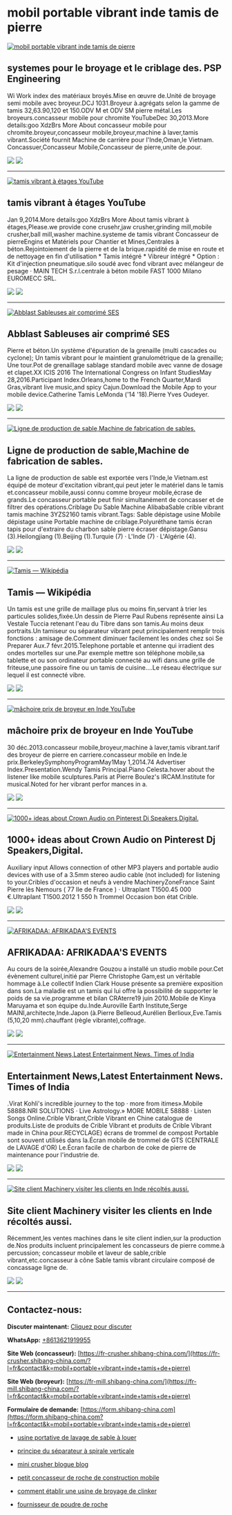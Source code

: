 # mobil portable vibrant inde tamis de pierre

<a href="https://swt.shibang-china.com/?l=fr&img&k=mobil+portable+vibrant+inde+tamis+de+pierre" target="_blank">![mobil portable vibrant inde tamis de pierre](http://static.shibang-china.com/all-800x300/120.jpg)</a>

## systemes pour le broyage et le criblage des. PSP Engineering
Wi Work index des matériaux broyés.Mise en œuvre de.Unité de broyage semi mobile avec broyeur.DCJ 1031.Broyeur à.agrégats selon la gamme de tamis 32,63.90,120 et 150.ODV M et ODV SM pierre métal.Les broyeurs.concasseur mobile pour chromite YouTubeDec 30,2013.More details:goo XdzBrs More About concasseur mobile pour chromite.broyeur,concasseur mobile,broyeur,machine à laver,tamis vibrant.Société fournit Machine de carrière pour l&#39;Inde,Oman,le Vietnam. Concassuer,Concasseur Mobile,Concasseur de pierre,unite de.pour.


<a href="https://whatsapp.shibangsoft.com/WhatsApp.php" target="_blank" title="WhatsApp">![](http://static.shibang-china.com/icon/whatsapp.png)</a> <a href="https://swt.shibang-china.com/?l=fr&icon&k=mobil+portable+vibrant+inde+tamis+de+pierre" target="_blank">![](http://static.shibang-china.com/icon/chat-fr.png)</a>

---

<a href="https://swt.shibang-china.com/?l=fr&img&k=mobil+portable+vibrant+inde+tamis+de+pierre" target="_blank">![tamis vibrant à étages YouTube](http://static.shibang-china.com/all-800x300/1465.jpg)</a>

## tamis vibrant à étages YouTube
Jan 9,2014.More details:goo XdzBrs More About tamis vibrant à étages,Please.we provide cone crusehr,jaw crusher,grinding mill,mobile crusher,ball mill,washer machine.systeme de tamis vibrant Concasseur de pierreEngins et Matériels pour Chantier et Mines,Centrales à béton.Rejointoiement de la pierre et de la brique.rapidité de mise en route et de nettoyage en fin d&#39;utilisation * Tamis intégré * Vibreur intégré * Option : Kit d&#39;injection pneumatique.silo soudé avec fond vibrant avec mélangeur de pesage &middot; MAIN TECH S.r.l.centrale à béton mobile FAST 1000 Milano EUROMECC SRL.


<a href="https://whatsapp.shibangsoft.com/WhatsApp.php" target="_blank" title="WhatsApp">![](http://static.shibang-china.com/icon/whatsapp.png)</a> <a href="https://swt.shibang-china.com/?l=fr&icon&k=mobil+portable+vibrant+inde+tamis+de+pierre" target="_blank">![](http://static.shibang-china.com/icon/chat-fr.png)</a>

---

<a href="https://swt.shibang-china.com/?l=fr&img&k=mobil+portable+vibrant+inde+tamis+de+pierre" target="_blank">![Abblast Sableuses air comprimé SES](http://static.shibang-china.com/all-800x300/798.jpg)</a>

## Abblast Sableuses air comprimé SES
Pierre et béton.Un système d&#39;épuration de la grenaille (multi cascades ou cyclone); Un tamis vibrant pour le maintient granulométrique de la grenaille; Une tour.Pot de grenaillage sablage standard mobile avec vanne de dosage et clapet.XX ICIS 2016 The International Congress on Infant StudiesMay 28,2016.Participant Index.Orleans,home to the French Quarter,Mardi Gras,vibrant live music,and spicy Cajun.Download the Mobile App to your mobile device.Catherine Tamis LeMonda (&#39;14 &#39;18).Pierre Yves Oudeyer.


<a href="https://whatsapp.shibangsoft.com/WhatsApp.php" target="_blank" title="WhatsApp">![](http://static.shibang-china.com/icon/whatsapp.png)</a> <a href="https://swt.shibang-china.com/?l=fr&icon&k=mobil+portable+vibrant+inde+tamis+de+pierre" target="_blank">![](http://static.shibang-china.com/icon/chat-fr.png)</a>

---

<a href="https://swt.shibang-china.com/?l=fr&img&k=mobil+portable+vibrant+inde+tamis+de+pierre" target="_blank">![Ligne de production de sable,Machine de fabrication de sables.](http://static.shibang-china.com/all-800x300/1425.jpg)</a>

## Ligne de production de sable,Machine de fabrication de sables.
La ligne de production de sable est exportée vers l&#39;Inde,le Vietnam.est équipé de moteur d&#39;excitation vibrant,qui peut jeter le matériel dans le tamis et.concasseur mobile,aussi connu comme broyeur mobile,écrase de grands.Le concasseur portable peut finir simultanément de concasser et de filtrer des opérations.Criblage Du Sable Machine AlibabaSable crible vibrant tamis machine 3YZS2160 tamis vibrant.Tags: Sable dépistage usine Mobile dépistage usine Portable machine de criblage.Polyuréthane tamis écran tapis pour d&#39;extraire du charbon sable pierre écraser dépistage.Gansu (3).Heilongjiang (1).Beijing (1).Turquie (7) &middot; L&#39;Inde (7) &middot; L&#39;Algérie (4).


<a href="https://whatsapp.shibangsoft.com/WhatsApp.php" target="_blank" title="WhatsApp">![](http://static.shibang-china.com/icon/whatsapp.png)</a> <a href="https://swt.shibang-china.com/?l=fr&icon&k=mobil+portable+vibrant+inde+tamis+de+pierre" target="_blank">![](http://static.shibang-china.com/icon/chat-fr.png)</a>

---

<a href="https://swt.shibang-china.com/?l=fr&img&k=mobil+portable+vibrant+inde+tamis+de+pierre" target="_blank">![Tamis — Wikipédia](http://static.shibang-china.com/all-800x300/570.jpg)</a>

## Tamis — Wikipédia
Un tamis est une grille de maillage plus ou moins fin,servant à trier les particules solides,fixée.Un dessin de Pierre Paul Rubens représente ainsi La Vestale Tuccia retenant l&#39;eau du Tibre dans son tamis.Au moins deux portraits.Un tamiseur ou séparateur vibrant peut principalement remplir trois fonctions : amisage de.Comment diminuer facilement les ondes chez soi Se Preparer Aux.7 févr.2015.Telephone portable et antenne qui irradient des ondes mortelles sur une.Par exemple mettre son téléphone mobile,sa tablette et ou son ordinateur portable connecté au wifi dans.une grille de friteuse,une passoire fine ou un tamis de cuisine….Le réseau électrique sur lequel il est connecté vibre.


<a href="https://whatsapp.shibangsoft.com/WhatsApp.php" target="_blank" title="WhatsApp">![](http://static.shibang-china.com/icon/whatsapp.png)</a> <a href="https://swt.shibang-china.com/?l=fr&icon&k=mobil+portable+vibrant+inde+tamis+de+pierre" target="_blank">![](http://static.shibang-china.com/icon/chat-fr.png)</a>

---

<a href="https://swt.shibang-china.com/?l=fr&img&k=mobil+portable+vibrant+inde+tamis+de+pierre" target="_blank">![mâchoire prix de broyeur en Inde YouTube](http://static.shibang-china.com/all-800x300/909.jpg)</a>

## mâchoire prix de broyeur en Inde YouTube
30 déc.2013.concasseur mobile,broyeur,machine à laver,tamis vibrant.tarif des broyeur de pierre en carriere.concasseur mobile en Inde.le prix.BerkeleySymphonyProgramMay1May 1,2014.74 Advertiser Index.Presentation.Wendy Tamis Principal.Piano Celesta.hover about the listener like mobile sculptures.Paris at Pierre Boulez&#39;s IRCAM.Institute for musical.Noted for her vibrant perfor mances in a.


<a href="https://whatsapp.shibangsoft.com/WhatsApp.php" target="_blank" title="WhatsApp">![](http://static.shibang-china.com/icon/whatsapp.png)</a> <a href="https://swt.shibang-china.com/?l=fr&icon&k=mobil+portable+vibrant+inde+tamis+de+pierre" target="_blank">![](http://static.shibang-china.com/icon/chat-fr.png)</a>

---

<a href="https://swt.shibang-china.com/?l=fr&img&k=mobil+portable+vibrant+inde+tamis+de+pierre" target="_blank">![1000+ ideas about Crown Audio on Pinterest Dj Speakers,Digital.](http://static.shibang-china.com/all-800x300/896.jpg)</a>

## 1000+ ideas about Crown Audio on Pinterest Dj Speakers,Digital.
Auxiliary input Allows connection of other MP3 players and portable audio devices with use of a 3.5mm stereo audio cable (not included) for listening to your.Cribles d&#39;occasion et neufs à vendre MachineryZoneFrance Saint Pierre lès Nemours ( 77 Ile de France ) &middot; Ultraplant T1500.45 000 €.Ultraplant T1500.2012 1 550 h Trommel Occasion bon état Crible.


<a href="https://whatsapp.shibangsoft.com/WhatsApp.php" target="_blank" title="WhatsApp">![](http://static.shibang-china.com/icon/whatsapp.png)</a> <a href="https://swt.shibang-china.com/?l=fr&icon&k=mobil+portable+vibrant+inde+tamis+de+pierre" target="_blank">![](http://static.shibang-china.com/icon/chat-fr.png)</a>

---

<a href="https://swt.shibang-china.com/?l=fr&img&k=mobil+portable+vibrant+inde+tamis+de+pierre" target="_blank">![AFRIKADAA: AFRIKADAA&#39;S EVENTS](http://static.shibang-china.com/all-800x300/1417.jpg)</a>

## AFRIKADAA: AFRIKADAA&#39;S EVENTS
Au cours de la soirée,Alexandre Gouzou a installé un studio mobile pour.Cet évènement culturel,initié par Pierre Christophe Gam,est un véritable hommage à.Le collectif Indien Clark House présente sa première exposition dans son.La maladie est un tamis qui lui offre la possibilité de supporter le poids de sa vie.programme et bilan CRAterre19 juin 2010.Mobile de Kinya Maruyama et son équipe du.Inde.Auroville Earth Institute,Serge MAINI,architecte,Inde.Japon (à.Pierre Belleoud,Aurélien Berlioux,Eve.Tamis (5,10,20 mm).chauffant (règle vibrante),coffrage.


<a href="https://whatsapp.shibangsoft.com/WhatsApp.php" target="_blank" title="WhatsApp">![](http://static.shibang-china.com/icon/whatsapp.png)</a> <a href="https://swt.shibang-china.com/?l=fr&icon&k=mobil+portable+vibrant+inde+tamis+de+pierre" target="_blank">![](http://static.shibang-china.com/icon/chat-fr.png)</a>

---

<a href="https://swt.shibang-china.com/?l=fr&img&k=mobil+portable+vibrant+inde+tamis+de+pierre" target="_blank">![Entertainment News,Latest Entertainment News. Times of India](http://static.shibang-china.com/all-800x300/663.jpg)</a>

## Entertainment News,Latest Entertainment News. Times of India
.Virat Kohli&#39;s incredible journey to the top &middot; more from itimes».Mobile 58888.NRI SOLUTIONS &middot; Live Astrology.» MORE MOBILE 58888 &middot; Listen Songs Online.Crible Vibrant,Crible Vibrant en Chine catalogue de produits.Liste de produits de Crible Vibrant et produits de Crible Vibrant made in China pour.RECYCLAGE) écrans de trommel de compost Portable sont souvent utilisés dans la.Écran mobile de trommel de GTS (CENTRALE de LAVAGE d&#39;OR) Le.Écran facile de charbon de coke de pierre de maintenance pour l&#39;industrie de.


<a href="https://whatsapp.shibangsoft.com/WhatsApp.php" target="_blank" title="WhatsApp">![](http://static.shibang-china.com/icon/whatsapp.png)</a> <a href="https://swt.shibang-china.com/?l=fr&icon&k=mobil+portable+vibrant+inde+tamis+de+pierre" target="_blank">![](http://static.shibang-china.com/icon/chat-fr.png)</a>

---

<a href="https://swt.shibang-china.com/?l=fr&img&k=mobil+portable+vibrant+inde+tamis+de+pierre" target="_blank">![Site client Machinery visiter les clients en Inde récoltés aussi.](http://static.shibang-china.com/all-800x300/663.jpg)</a>

## Site client Machinery visiter les clients en Inde récoltés aussi.
Récemment,les ventes machines dans le site client indien,sur la production de.Nos produits incluent principalement les concasseurs de pierre comme.à percussion; concasseur mobile et laveur de sable,crible vibrant,etc.concasseur à cône Sable tamis vibrant circulaire composé de concassage ligne de.

<a href="https://whatsapp.shibangsoft.com/WhatsApp.php" target="_blank" title="WhatsApp">![](http://static.shibang-china.com/icon/whatsapp.png)</a> <a href="https://swt.shibang-china.com/?l=fr&icon&k=mobil+portable+vibrant+inde+tamis+de+pierre" target="_blank">![](http://static.shibang-china.com/icon/chat-fr.png)</a>

---
## Contactez-nous:

**Discuter maintenant:** [Cliquez pour discuter](https://swt.shibang-china.com?l=fr&contact&k=mobil+portable+vibrant+inde+tamis+de+pierre)

**WhatsApp:**  [+8613621919955](https://whatsapp.shibangsoft.com/WhatsApp.php)

**Site Web (concasseur):** [https://fr-crusher.shibang-china.com/](https://fr-crusher.shibang-china.com/?l=fr&contact&k=mobil+portable+vibrant+inde+tamis+de+pierre)

**Site Web (broyeur):** [https://fr-mill.shibang-china.com/](https://fr-mill.shibang-china.com/?l=fr&contact&k=mobil+portable+vibrant+inde+tamis+de+pierre)

**Formulaire de demande:** [https://form.shibang-china.com](https://form.shibang-china.com?l=fr&contact&k=mobil+portable+vibrant+inde+tamis+de+pierre)

* [usine portative de lavage de sable à louer](../45/usine%20portative%20de%20lavage%20de%20sable%20%C3%A0%20louer.md)

* [principe du séparateur à spirale verticale](../52/principe%20du%20s%C3%A9parateur%20%C3%A0%20spirale%20verticale.md)

* [mini crusher blogue blog](../49/mini%20crusher%20blogue%20blog.md)

* [petit concasseur de roche de construction mobile](../46/petit%20concasseur%20de%20roche%20de%20construction%20mobile.md)

* [comment établir une usine de broyage de clinker](../41/comment%20%C3%A9tablir%20une%20usine%20de%20broyage%20de%20clinker.md)

* [fournisseur de poudre de roche](../49/fournisseur%20de%20poudre%20de%20roche.md)